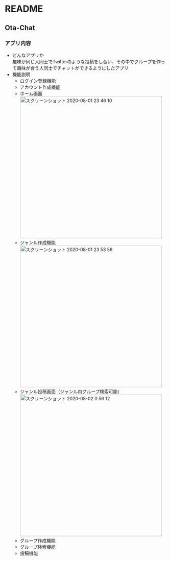 # README
## Ota-Chat
### アプリ内容
- どんなアプリか<br>
趣味が同じ人同士でTwitterのような投稿をし合い、その中でグループを作って趣味が合う人同士でチャットができるようにしたアプリ
- 機能説明<br>
  - ログイン登録機能<br>
  - アカウント作成機能<br>
  - ホーム画面<br><img width="444" alt="スクリーンショット 2020-08-01 23 46 10" src="https://user-images.githubusercontent.com/61651779/89104042-3b446900-d451-11ea-95a7-105a88e9417f.png"><br>
  - ジャンル作成機能<br><img width="444" alt="スクリーンショット 2020-08-01 23 53 56" src="https://user-images.githubusercontent.com/61651779/89104203-74310d80-d452-11ea-8f89-032d6cc09495.png"><br>
  - ジャンル投稿画面（ジャンル内グループ検索可能）<br><img width="444" alt="スクリーンショット 2020-08-02 0 56 12" src="https://user-images.githubusercontent.com/61651779/89105323-1523c680-d45b-11ea-9015-e3cbe2aa9960.png"><br>
  - グループ作成機能
  - グループ検索機能  
  - 投稿機能
  
